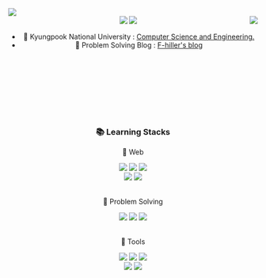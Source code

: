 
<img src="https://capsule-render.vercel.app/api?type=waving&text=Fhiller's%20README&color=timeGradient&height=300&section=header&fontSize=90" />
<div align="center">
    <a href="https://hits.seeyoufarm.com"><img src="https://hits.seeyoufarm.com/api/count/incr/badge.svg?url=https%3A%2F%2Fgithub.com%2FF-hiller&count_bg=%23000000&title_bg=%23151515&icon=github.svg&icon_color=%23E7E7E7&title=Github+&edge_flat=false"/></a> <a href="https://solved.ac/whkakrkr"><img src="http://mazassumnida.wtf/api/mini/generate_badge?boj=jjun3511"/></a>
 
 <img align="right" src="https://github-readme-stats.vercel.app/api/top-langs/?username=F-hiller&theme=dracula&hide=Procfile&layout=compact&langs_count=8"/>


- 🔭 Kyungpook National University : [Computer Science and Engineering.](https://computer.knu.ac.kr/main/)  
- 🔭 Problem Solving Blog : [F-hiller's blog](https://f-hiller.github.io/)
<br>
<br>
<br>
<br>
<br>
<br>
<br>
</div>

<div align="center">
<h3>📚 Learning Stacks </h3>
<p>🎯 Web</p>
</div>
<div align="center">
<img src="https://img.shields.io/badge/Spring Boot-6DB33F?style=flat&logo=Spring Boot&logoColor=white" />
<img src="https://img.shields.io/badge/Express-000000?style=flat&logo=Express&logoColor=white" />
<img src="https://img.shields.io/badge/Node.js-339933?style=flat&logo=Node.js&logoColor=white" />
<br>
<img src="https://img.shields.io/badge/JavaScript-F7DF1E?style=flat&logo=JavaScript&logoColor=white" />
<img src="https://img.shields.io/badge/TypeScript-3178C6?style=flat&logo=TypeScript&logoColor=white" />
</div>
<br>

<div align="center">
<p>🎯 Problem Solving</p>
</div>
<div align="center">
<img src="https://img.shields.io/badge/C-A8B9CC?style=flat&logo=C&logoColor=white" />
<img src="https://img.shields.io/badge/C++-00599C?style=flat&logo=C++&logoColor=white" />
<img src="https://img.shields.io/badge/Python-3776AB?style=flat&logo=Python&logoColor=white" />
</div>
<br>

<div align="center">
<p>🎯 Tools</p>
</div>
<div align="center">
<img src="https://img.shields.io/badge/Git-F05032?style=flat&logo=Git&logoColor=white" />
<img src="https://img.shields.io/badge/GitHub-181717?style=flat&logo=GitHub&logoColor=white" />
<img src="https://img.shields.io/badge/NGINX-009639?style=flat&logo=NGINX&logoColor=white" />
<br>
<img src="https://img.shields.io/badge/Visual Studio Code-007ACC?style=flat&logo=Visual Studio Code&logoColor=white" />
<img src="https://img.shields.io/badge/IntelliJ IDEA-000000?style=flat&logo=IntelliJ IDEA&logoColor=white" />
</div>

